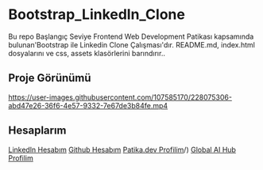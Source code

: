 # Bootstrap_Linkedln_Clone

Bu repo Başlangıç Seviye Frontend Web Development Patikası kapsamında bulunan'Bootstrap ile Linkedin Clone Çalışması'dır. 
README.md, index.html dosyalarını ve css, assets klasörlerini barındırır..


## Proje Görünümü

https://user-images.githubusercontent.com/107585170/228075306-abd47e26-36f6-4e57-9332-7e67de3b84fe.mp4


## Hesaplarım

[Linkedln Hesabım](https://www.kodluyoruz.org/)
[Github Hesabım](https://www.kodluyoruz.org/)
[Patika.dev Profilim](https://app.patika.dev/mervecirak)/)
[Global AI Hub Profilim](https://www.kodluyoruz.org/)
